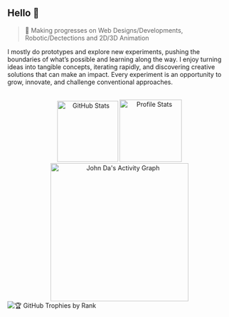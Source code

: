 ## Hello 👋

> 📖 Making progresses on Web Designs/Developments, Robotic/Dectections and 2D/3D Animation

I mostly do prototypes and explore new experiments, pushing the boundaries of what’s possible and learning along the way. I enjoy turning ideas into tangible concepts, iterating rapidly, and discovering creative solutions that can make an impact. Every experiment is an opportunity to grow, innovate, and challenge conventional approaches.

<br>

<div align="center">
  <img height="137rem" alt="GitHub Stats" src="https://github-readme-stats.vercel.app/api?username=john-da&theme=tokyonight&hide_border=true&include_all_commits=false&count_private=false&bg_color=0d1117"/>
  <img height="140rem" alt="Profile Stats" src="http://github-profile-summary-cards.vercel.app/api/cards/profile-details?username=john-da&theme=transparent"/>
  <img height="310rem" alt="John Da's Activity Graph" src="https://github-readme-activity-graph.vercel.app/graph?username=john-da&theme=github-dark&hide_border=true&hide_title=true"/>
</div>

<div>
  <img
    src="https://github-profile-trophy.vercel.app/?username=john-da&theme=tokyonight&no-frame=true&margin-w=5&margin-h=5&column=4&title=Experience"
    alt="🏆 GitHub Trophies by Rank"
  />
  <!-- <img
    src="https://api.vaunt.dev/v1/github/entities/john-da/achievements?format=svg&limit=3"
    height="240rem"
  /> -->
</div>

<br>
